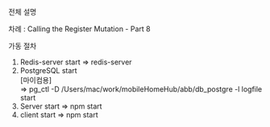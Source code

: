 전체 설명

차례 : Calling the Register Mutation - Part 8

가동 절차

1. Redis-server start
    => redis-server
2. PostgreSQL start <br/>
     [마이컴용] <br/>
    => pg_ctl -D /Users/mac/work/mobileHomeHub/abb/db_postgre -l logfile start
3. Server start
    => npm start
4. client start
    => npm start
